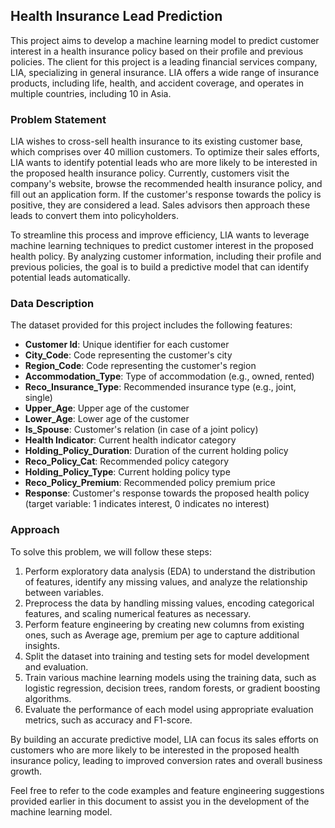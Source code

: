 ## Health Insurance Lead Prediction

This project aims to develop a machine learning model to predict customer interest in a health insurance policy based on their profile and previous policies. The client for this project is a leading financial services company, LIA, specializing in general insurance. LIA offers a wide range of insurance products, including life, health, and accident coverage, and operates in multiple countries, including 10 in Asia.

### Problem Statement

LIA wishes to cross-sell health insurance to its existing customer base, which comprises over 40 million customers. To optimize their sales efforts, LIA wants to identify potential leads who are more likely to be interested in the proposed health insurance policy. Currently, customers visit the company's website, browse the recommended health insurance policy, and fill out an application form. If the customer's response towards the policy is positive, they are considered a lead. Sales advisors then approach these leads to convert them into policyholders.

To streamline this process and improve efficiency, LIA wants to leverage machine learning techniques to predict customer interest in the proposed health policy. By analyzing customer information, including their profile and previous policies, the goal is to build a predictive model that can identify potential leads automatically.

### Data Description

The dataset provided for this project includes the following features:

- **Customer Id**: Unique identifier for each customer
- **City_Code**: Code representing the customer's city
- **Region_Code**: Code representing the customer's region
- **Accommodation_Type**: Type of accommodation (e.g., owned, rented)
- **Reco_Insurance_Type**: Recommended insurance type (e.g., joint, single)
- **Upper_Age**: Upper age of the customer
- **Lower_Age**: Lower age of the customer
- **Is_Spouse**: Customer's relation (in case of a joint policy)
- **Health Indicator**: Current health indicator category
- **Holding_Policy_Duration**: Duration of the current holding policy
- **Reco_Policy_Cat**: Recommended policy category
- **Holding_Policy_Type**: Current holding policy type
- **Reco_Policy_Premium**: Recommended policy premium price
- **Response**: Customer's response towards the proposed health policy (target variable: 1 indicates interest, 0 indicates no interest)

### Approach

To solve this problem, we will follow these steps:

1. Perform exploratory data analysis (EDA) to understand the distribution of features, identify any missing values, and analyze the relationship between variables.
2. Preprocess the data by handling missing values, encoding categorical features, and scaling numerical features as necessary.
3. Perform feature engineering by creating new columns from existing ones, such as Average age, premium per age to capture additional insights.
4. Split the dataset into training and testing sets for model development and evaluation.
5. Train various machine learning models using the training data, such as logistic regression, decision trees, random forests, or gradient boosting algorithms.
6. Evaluate the performance of each model using appropriate evaluation metrics, such as accuracy and F1-score.

By building an accurate predictive model, LIA can focus its sales efforts on customers who are more likely to be interested in the proposed health insurance policy, leading to improved conversion rates and overall business growth.

Feel free to refer to the code examples and feature engineering suggestions provided earlier in this document to assist you in the development of the machine learning model.
